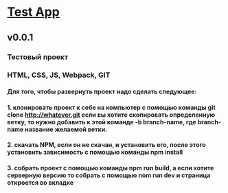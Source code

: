 # [Test App](https://arzamastsevroman.github.io/Test-app)
## v0.0.1
### Тестовый проект
### HTML, CSS, JS, Webpack, GIT
#### Для того, чтобы развернуть проект надо сделать следующее:
#### 1. клонировать проект к себе на компьютер с помощью команды git clone http://whatever.git если вы хотите скопировать определенную ветку, то нужно добавить к этой команде -b branch-name, где branch-name название желаемой ветки.
#### 2. скачать NPM, если он не скачан, и установить его, после этого установить зависимость с помощью команды npm install
#### 3. собрать проект с помощью команды npm run build, а если хотите серверную версию то собрать с помощью nom run dev и страница откроется во вкладке
